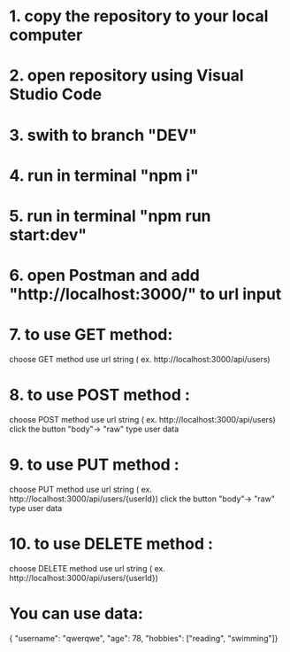 # 1. copy the repository to your local computer

# 2. open repository using Visual Studio Code

# 3. swith to branch "DEV"

# 4. run in terminal "npm i"

# 5. run in terminal "npm run start:dev"

# 6. open Postman and add "http://localhost:3000/" to url input

# 7. to use GET method:

choose GET method
use url string ( ex. http://localhost:3000/api/users)

# 8. to use POST method :

choose POST method
use url string ( ex. http://localhost:3000/api/users)
click the button "body"-> "raw"
type user data

# 9. to use PUT method :

choose PUT method
use url string ( ex. http://localhost:3000/api/users/{userId})
click the button "body"-> "raw"
type user data

# 10. to use DELETE method :

choose DELETE method
use url string ( ex. http://localhost:3000/api/users/{userId})

# You can use data:

{ "username": "qwerqwe",
"age": 78,
"hobbies": ["reading", "swimming"]}
